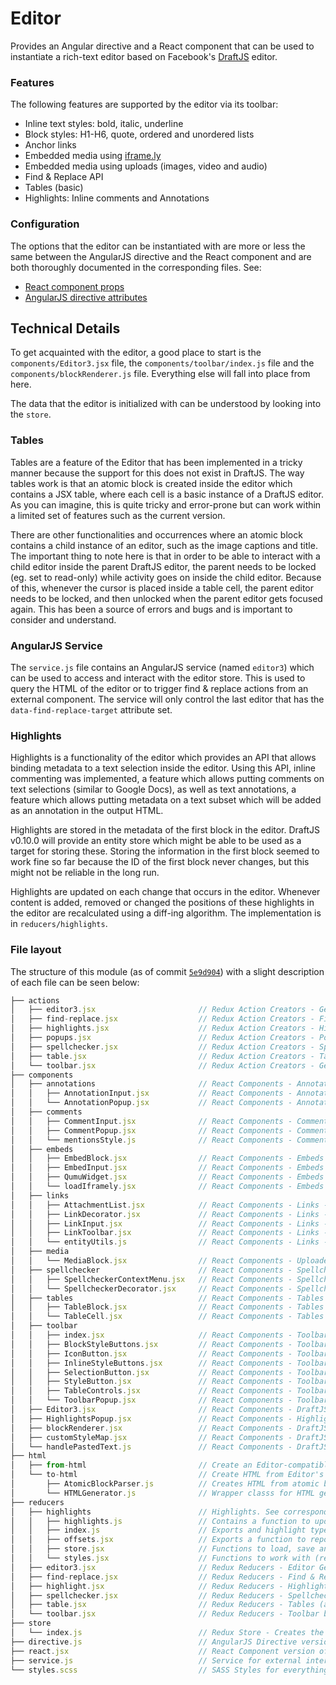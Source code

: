 # Editor

Provides an Angular directive and a React component that can be used to instantiate a rich-text editor based on Facebook's
[DraftJS](https://draftjs.org/) editor.

### Features

The following features are supported by the editor via its toolbar:

- Inline text styles: bold, italic, underline
- Block styles: H1-H6, quote, ordered and unordered lists
- Anchor links
- Embedded media using [iframe.ly](https://iframely.com/)
- Embedded media using uploads (images, video and audio)
- Find & Replace API
- Tables (basic)
- Highlights: Inline comments and Annotations

### Configuration

The options that the editor can be instantiated with are more or less the same between the AngularJS directive and the React component and are
both thoroughly documented in the corresponding files. See:

- [React component props](https://github.com/superdesk/superdesk-client-core/blob/5e9d90424608b320633cc24e0ba1d550ac9f6699/scripts/core/editor3/react.jsx#L53-L99)
- [AngularJS directive attributes](https://github.com/superdesk/superdesk-client-core/blob/5e9d90424608b320633cc24e0ba1d550ac9f6699/scripts/core/editor3/directive.js#L30-L137)

## Technical Details

To get acquainted with the editor, a good place to start is the `components/Editor3.jsx` file, the `components/toolbar/index.js` file and
the `components/blockRenderer.js` file. Everything else will fall into place from here.

The data that the editor is initialized with can be understood by looking into the `store`.

### Tables

Tables are a feature of the Editor that has been implemented in a tricky manner because the support for this does not exist in DraftJS.
The way tables work is that an atomic block is created inside the editor which contains a JSX table, where each cell is a basic instance
of a DraftJS editor. As you can imagine, this is quite tricky and error-prone but can work within a limited set of features such as the
current version.

There are other functionalities and occurrences where an atomic block contains a child instance of an editor, such as the image captions
and title. The important thing to note here is that in order to be able to interact with a child editor inside the parent DraftJS editor,
the parent needs to be locked (eg. set to read-only) while activity goes on inside the child editor. Because of this, whenever the cursor is
placed inside a table cell, the parent editor needs to be locked, and then unlocked when the parent editor gets focused again. This has been
a source of errors and bugs and is important to consider and understand.

### AngularJS Service

The `service.js` file contains an AngularJS service (named `editor3`) which can be used to access and interact with the editor store. This is
used to query the HTML of the editor or to trigger find & replace actions from an external component. The service will only control the last
editor that has the `data-find-replace-target` attribute set.

### Highlights

Highlights is a functionality of the editor which provides an API that allows binding metadata to a text selection inside the editor. Using this API,
inline commenting was implemented, a feature which allows putting comments on text selections (similar to Google Docs), as well as text
annotations, a feature which allows putting metadata on a text subset which will be added as an annotation in the output HTML.

Highlights are stored in the metadata of the first block in the editor. DraftJS v0.10.0 will provide an entity store which might be able to be
used as a target for storing these. Storing the information in the first block seemed to work fine so far because the ID of the first block
never changes, but this might not be reliable in the long run.

Highlights are updated on each change that occurs in the editor. Whenever content is added, removed or changed the positions of these highlights
in the editor are recalculated using a diff-ing algorithm. The implementation is in `reducers/highlights`.

### File layout

The structure of this module (as of commit [`5e9d904`](https://github.com/superdesk/superdesk-client-core/commit/5e9d90424608b320633cc24e0ba1d550ac9f6699)) with a slight description of each file can be seen below:

```js
├── actions
│   ├── editor3.jsx                       // Redux Action Creators - General Editor Actions
│   ├── find-replace.jsx                  // Redux Action Creators - Find & Replace
│   ├── highlights.jsx                    // Redux Action Creators - Highlights
│   ├── popups.jsx                        // Redux Action Creators - Popup actions
│   ├── spellchecker.jsx                  // Redux Action Creators - Spellchecker
│   ├── table.jsx                         // Redux Action Creators - Tables
│   └── toolbar.jsx                       // Redux Action Creators - General Toolbar Actions
├── components
│   ├── annotations                       // React Components - Annotations
│   │   ├── AnnotationInput.jsx           // React Components - Annotations - Creation Popup
│   │   └── AnnotationPopup.jsx           // React Components - Annotations - Viewing Popup
│   ├── comments
│   │   ├── CommentInput.jsx              // React Components - Comments - Creation Popup
│   │   ├── CommentPopup.jsx              // React Components - Comments - Viewing Popup
│   │   └── mentionsStyle.js              // React Components - Comments - User mentions styling (used by react-mentions dependency)
│   ├── embeds
│   │   ├── EmbedBlock.jsx                // React Components - Embeds - Editor Block
│   │   ├── EmbedInput.jsx                // React Components - Embeds - Creation Popup
│   │   ├── QumuWidget.jsx                // React Components - Embeds - Qumu Widget Editor Block
│   │   └── loadIframely.jsx              // React Components - Embeds - iframe.ly initialization script
│   ├── links
│   │   ├── AttachmentList.jsx            // React Components - Links - Creation Popup Tab for linking to item attachements (Superdesk specific)
│   │   ├── LinkDecorator.jsx             // React Components - Links - Decorator (see https://draftjs.org/docs/advanced-topics-decorators.html)
│   │   ├── LinkInput.jsx                 // React Components - Links - Creation Popup
│   │   ├── LinkToolbar.jsx               // React Components - Links - Mini toolbar (shows under regular toolbar when cursor is on link)
│   │   └── entityUtils.js                // React Components - Links - Utilities to simplify working with DraftJS entities
│   ├── media
│   │   └── MediaBlock.jsx                // React Components - Uploaded Media (audio, video, image) - Editor Block
│   ├── spellchecker                      // React Components - Spellchecker (mostly Superdesk specific using the Tansa service)
│   │   ├── SpellcheckerContextMenu.jsx   // React Components - Spellchecker - Context Menu (shows when right-clicking typos)
│   │   └── SpellcheckerDecorator.jsx     // React Components - Spellchecker - Decorator (see https://draftjs.org/docs/advanced-topics-decorators.html)
│   ├── tables                            // React Components - Tables - See specific section in README document.
│   │   ├── TableBlock.jsx                // React Components - Tables - Editor Block
│   │   └── TableCell.jsx                 // React Components - Tables - Table Cell
│   ├── toolbar
│   │   ├── index.jsx                     // React Components - Toolbar - Actual component which puts everything together
│   │   ├── BlockStyleButtons.jsx         // React Components - Toolbar - Block styling buttons (header, quote, etc)
│   │   ├── IconButton.jsx                // React Components - Toolbar - Generic Icon button
│   │   ├── InlineStyleButtons.jsx        // React Components - Toolbar - Inline text styling buttons (bold, italic, etc)
│   │   ├── SelectionButton.jsx           // React Components - Toolbar - Generic button which gets enabled only when text is selected
│   │   ├── StyleButton.jsx               // React Components - Toolbar - Generic button that can be toggled (used by inline and block styles)
│   │   ├── TableControls.jsx             // React Components - Toolbar - Set of buttons used for tables (add row/col, toggle header)
│   │   └── ToolbarPopup.jsx              // React Components - Toolbar - General component wrapping all popups (for creating annotations, links, embeds, etc)
│   ├── Editor3.jsx                       // React Components - DraftJS Editor - Base Editor Implementation
│   ├── HighlightsPopup.jsx               // React Components - Highlights Popup - Shows when a highlight (comment or annotation) is selected.
│   ├── blockRenderer.jsx                 // React Components - DraftJS Block Renderer - renders atomic blocks (see https://draftjs.org/docs/advanced-topics-block-components.html)
│   ├── customStyleMap.jsx                // React Components - DraftJS Custom Style map (see https://draftjs.org/docs/advanced-topics-inline-styles.html)
│   └── handlePastedText.js               // React Components - DraftJS Text Pasting callback (see https://draftjs.org/docs/api-reference-editor.html)
├── html
│   ├── from-html                         // Create an Editor-compatible ContentState from HTML
│   └── to-html                           // Create HTML from Editor's DraftJS ContentState
│       ├── AtomicBlockParser.js          // Creates HTML from atomic blocks
│       └── HTMLGenerator.js              // Wrapper classs for HTML generation
├── reducers
│   ├── highlights                        // Highlights. See corresponding section in README document.
│   │   ├── highlights.js                 // Contains a function to update highlights positions when content changes
│   │   ├── index.js                      // Exports and highlight types
│   │   ├── offsets.jsx                   // Exports a function to reposition highlights based on new editor state
│   │   ├── store.jsx                     // Functions to load, save and replace highlights.
│   │   └── styles.jsx                    // Functions to work with (re)drawing the highlights in the editor
│   ├── editor3.jsx                       // Redux Reducers - Editor Generic
│   ├── find-replace.jsx                  // Redux Reducers - Find & Replace related
│   ├── highlight.jsx                     // Redux Reducers - Highlights specific
│   ├── spellchecker.jsx                  // Redux Reducers - Spellchecker (correct, add to dictionary, etc.)
│   ├── table.jsx                         // Redux Reducers - Tables (add/remove rows/cols, toggle headers, etc)
│   └── toolbar.jsx                       // Redux Reducers - Toolbar buttons
├── store                                        
│   └── index.js                          // Redux Store - Creates the Redux store based on various options and settings
├── directive.js                          // AngularJS Directive version of Editor
├── react.jsx                             // React Component version of Editor
├── service.js                            // Service for external interaction with editor (see "Service" section)
└── styles.scss                           // SASS Styles for everything editor related
```
